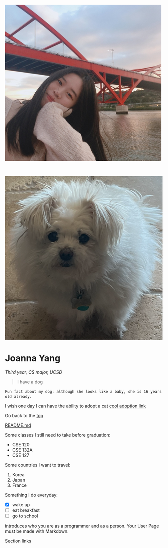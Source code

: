 
[Pictures1]: <>
![Picture1](110MyPicture.png)

</br>

[Pictures2]: <>
![Picture2](110MyDog.png)

[Heading]: <>
# Joanna Yang

[Styling text]: <>
*Third year, CS major, UCSD*

[Quoting text]: <>
> I have a dog

[Quoting code]: <>
```
Fun fact about my dog: although she looks like a baby, she is 16 years old already.
```

[External Links]: <>
I wish one day I can have the ability to adopt a cat [cool adoption link](https://www.petsmart.com/adoption/people-saving-pets/ca-adoption-landing.html)

[Section Links]: <>
Go back to the [top](https://github.com/joy002/CSE110/blob/main/index.md#joanna-yang)

[Relative links(Link to another .md file or an image in your repo. If linking to an image, encode it as a regular link rather than an image.)]: <>
[README.md](https://github.com/joy002/CSE110/blob/main/README.md)

[Ordered Lists]: <>
Some classes I still need to take before graduation:
- CSE 120
- CSE 132A
- CSE 127

[Ordered Lists]: <>
Some countries I want to travel:
1. Korea
2. Japan
3. France

[Task lists]: <>
Something I do everyday:
- [x] wake up
- [ ] eat breakfast
- [ ] go to school

introduces who you are as a programmer and as a person. Your User Page must be made with Markdown.

Section links
